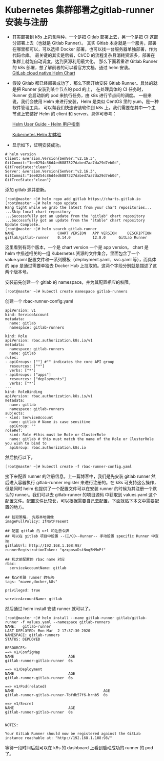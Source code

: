 # Kubernetes 集群部署之gitlab-runner安装与注册
- 其实部署到 k8s 上包含两种，一个是把 Gitlab 部署上去，另一个是把 CI 这部分部署上去（也就是 Gitlab Runner）。
其实 Gitlab 本身就是一个服务，部署在哪里都可以，可以选择 Docker 部署，也可以找一台服务器单独部署，作为代码仓库。
最关键的其实是后者，CI/CD 的流程复杂且消耗资源多，部署在集群上就能自动调度，达到资源利用最大化。
那么下面着重讲 Gitlab Runner 的 k8s 部署，想了解前者的可以看官方文档，通过 helm 安装。<br>
[GitLab cloud native Helm Chart](https://docs.gitlab.com/charts/)

- 假设 Gitlab 都已经部署成功了，那么下面开始安装 Gitlab Runner。具体的就是把 Runner 安装到某个节点的 pod 的上，
在处理具体的 CI 任务时，Runner 会启动新的 pod 来执行任务，由 k8s 进行节点间的调度。
一般来说，我们会使用 Helm 来进行安装，Helm 是类似 CentOS 里的 yum，是一种软件管理工具，
可以帮我们快速安装软件到 k8s 上。我们需要在其中一个主节点上安装好 Helm 的 client 和 server。具体可参考：

    [Helm User Guide - Helm 用户指南](https://whmzsu.github.io/helm-doc-zh-cn/quickstart/install-zh_cn.html)
    
    [Kubernetes Helm 初体验](https://zhuanlan.zhihu.com/p/33813367)
 
- 显示如下，证明安装成功。
```
# helm version
Client: &version.Version{SemVer:"v2.16.3", GitCommit:"1ee0254c86d4ed6887327dabed7aa7da29d7eb0d", GitTreeState:"clean"}
Server: &version.Version{SemVer:"v2.16.3", GitCommit:"1ee0254c86d4ed6887327dabed7aa7da29d7eb0d", GitTreeState:"clean"}
```
添加 gitlab 源并更新。

```
[root@master ~]# helm repo add gitlab https://charts.gitlab.io
[root@master ~]# helm repo update
Hang tight while we grab the latest from your chart repositories...
...Skip local chart repository
...Successfully got an update from the "gitlab" chart repository
...Successfully got an update from the "stable" chart repository
Update Complete.
[root@master ~]# helm search gitlab-runner
NAME                    CHART VERSION   APP VERSION     DESCRIPTION
gitlab/gitlab-runner	0.14.0       	12.8.0     	GitLab Runner
```

这里看到有两个版本，一个是 chart version 一个是 app version。 chart 是 helm 中描述相关的一组 Kubernetes 资源的文件集合，里面包含了一个 value.yaml 配置文件和一系列模板（deployment.yaml、svc.yaml 等），而具体的 app 是通过需要单独去 Docker Hub 上拉取的。这两个字段分别就是描述了这两个版本号。

安装前先创建一个 gitlab 的 namespace，并为其配置相应的权限。
```
[root@master ~]# kubectl create namespace gitlab-runners
```
创建一个 rbac-runner-config.yaml

```
apiVersion: v1
kind: ServiceAccount
metadata:
  name: gitlab
  namespace: gitlab-runners
---
kind: Role
apiVersion: rbac.authorization.k8s.io/v1
metadata:
  namespace: gitlab-runners
  name: gitlab
rules:
- apiGroups: [""] #"" indicates the core API group
  resources: ["*"]
  verbs: ["*"]
- apiGroups: ["apps"]
  resources: ["deployments"]
  verbs: ["*"]
---
kind: RoleBinding
apiVersion: rbac.authorization.k8s.io/v1
metadata:
  name: gitlab
  namespace: gitlab-runners
subjects:
- kind: ServiceAccount
  name: gitlab # Name is case sensitive
  apiGroup: ""
roleRef:
  kind: Role #this must be Role or ClusterRole
  name: gitlab # this must match the name of the Role or ClusterRole you wish to bind to
  apiGroup: rbac.authorization.k8s.io

```
然后执行以下。

```
[root@master ~]# kubectl create -f rbac-runner-config.yaml
```
接下来配置 runner 的注册信息。上一篇博客中，我们是先安装 gitlab runner 然后进入容器执行 gitlab-runner register 来进行注册的。在 k8s 可支持这么操作，但是同时 helm 也提供了一个配置文件可以在安装 runner 的时候为其注册一个默认的 runner。我们可以去 gitlab-runner 的项目源码 中获取到 values.yaml 这个配置文件。配置文件比较长，可以根据需要自己去配置，下面就贴下本文中需要配置的地方。

```
## 拉取策略， 先取本地镜像
imagePullPolicy: IfNotPresent

## 配置 gitlab 的 url 和注册令牌
## 可以在 gitlab 项目中设置 --CI/CD--Runner-- 手动设置 specific Runner 中查询
gitlabUrl: http://192.168.1.108:98/
runnerRegistrationToken: "qzxposxDstNnq5MMnPf"

## 和之前配置的 rbac name 对应
rbac:
  serviceAccountName: gitlab

## 指定关联 runner 的标签
tags: "maven,docker,k8s"

privileged: true

serviceAccountName: gitlab
```
然后通过 helm install 安装 runner 就可以了。


```
[root@master ~]# helm install --name gitlab-runner gitlab/gitlab-runner -f values.yaml --namespace gitlab-runners
NAME:   gitlab-runner
LAST DEPLOYED: Mon Mar  2 17:37:30 2020
NAMESPACE: gitlab-runners
STATUS: DEPLOYED

RESOURCES:
==> v1/ConfigMap
NAME                         AGE
gitlab-runner-gitlab-runner  0s

==> v1/Deployment
NAME                         AGE
gitlab-runner-gitlab-runner  0s

==> v1/Pod(related)
NAME                                         AGE
gitlab-runner-gitlab-runner-7bfdb57f6-hrnb5  0s

==> v1/Secret
NAME                         AGE
gitlab-runner-gitlab-runner  0s


NOTES:

Your GitLab Runner should now be registered against the GitLab instance reachable at: "http://192.168.1.108:98/"

```
等待一段时间后就可以在 k8s 的 dashboard 上看到启动成功的 runner 的 pod 了。
